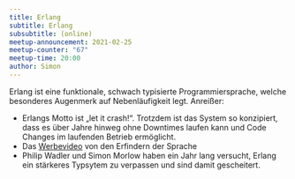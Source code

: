 ```yaml
---
title: Erlang
subtitle: Erlang
subsubtitle: (online)
meetup-announcement: 2021-02-25
meetup-counter: "67"
meetup-time: 20:00
author: Simon
---
```


Erlang ist eine funktionale, schwach typisierte Programmiersprache, welche besonderes Augenmerk auf Nebenläufigkeit legt.
Anreißer:
-	Erlangs Motto ist „let it crash!“. Trotzdem ist das System so konzipiert, dass es über Jahre hinweg ohne Downtimes laufen kann und Code Changes im laufenden Betrieb ermöglicht.
-	Das [Werbevideo](https://www.youtube.com/watch?v=uKfKtXYLG78) von den Erfindern der Sprache
-	Philip Wadler und Simon Morlow haben ein Jahr lang versucht, Erlang ein stärkeres Typsytem zu verpassen und sind damit gescheitert.
